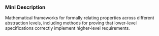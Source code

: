 ### Mini Description

Mathematical frameworks for formally relating properties across different abstraction levels, including methods for proving that lower-level specifications correctly implement higher-level requirements.
